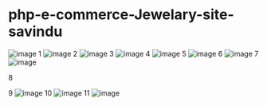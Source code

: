# php-e-commerce-Jewelary-site-savindu
![image](https://user-images.githubusercontent.com/64083148/121846083-5a9d5b00-ccde-11eb-8e7a-ec40b7eb302e.png)
1
![image](https://user-images.githubusercontent.com/64083148/121846139-6d179480-ccde-11eb-8dea-b65b3a039d75.png)
2
![image](https://user-images.githubusercontent.com/64083148/121846169-7b65b080-ccde-11eb-90ac-495dcf81049a.png)
3
![image](https://user-images.githubusercontent.com/64083148/121846194-8b7d9000-ccde-11eb-896b-da74396bedef.png)
4
![image](https://user-images.githubusercontent.com/64083148/121846218-96382500-ccde-11eb-8ad6-868e1a67c3a9.png)
5
![image](https://user-images.githubusercontent.com/64083148/121846242-a3551400-ccde-11eb-9150-8916d0a9c93c.png)
6
![image](https://user-images.githubusercontent.com/64083148/121847125-0004fe80-cce0-11eb-8b49-3826d284eb8c.png)
7
![image](https://user-images.githubusercontent.com/64083148/121847676-db5d5680-cce0-11eb-882a-c5c9f44570c2.png)

8

9
![image](https://user-images.githubusercontent.com/64083148/121846377-d8616680-ccde-11eb-9a5d-88d3fce35059.png)
10
![image](https://user-images.githubusercontent.com/64083148/121846441-e9aa7300-ccde-11eb-8f92-a267a56644f3.png)
11
![image](https://user-images.githubusercontent.com/64083148/121846485-f929bc00-ccde-11eb-8af6-521e8d43f637.png)


